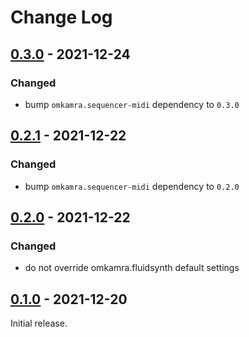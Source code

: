 # Change Log

## [0.3.0] - 2021-12-24

### Changed

- bump `omkamra.sequencer-midi` dependency to `0.3.0`

## [0.2.1] - 2021-12-22

### Changed

- bump `omkamra.sequencer-midi` dependency to `0.2.0`

## [0.2.0] - 2021-12-22

### Changed

- do not override omkamra.fluidsynth default settings

## [0.1.0] - 2021-12-20

Initial release.

[0.3.0]: https://github.com/omkamra/sequencer-fluidsynth/compare/0.2.1...0.3.0
[0.2.1]: https://github.com/omkamra/sequencer-fluidsynth/compare/0.2.0...0.2.1
[0.2.0]: https://github.com/omkamra/sequencer-fluidsynth/compare/0.1.0...0.2.0
[0.1.0]: https://github.com/omkamra/sequencer-fluidsynth/tree/0.1.0
